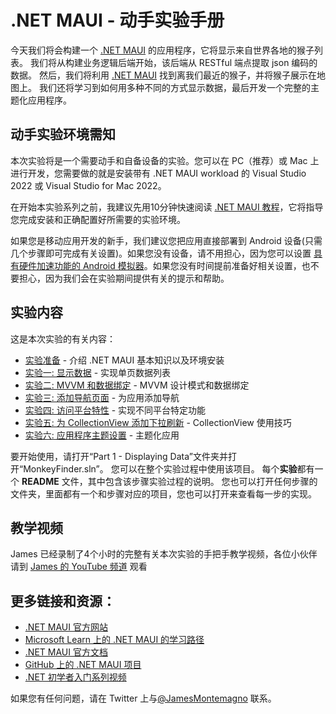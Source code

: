 # .NET MAUI - 动手实验手册

今天我们将会构建一个 [.NET MAUI](https://docs.microsoft.com/dotnet/maui?WT.mc_id=friends-mauiworkshop-jamont) 的应用程序，它将显示来自世界各地的猴子列表。 我们将从构建业务逻辑后端开始，该后端从 RESTful 端点提取 json 编码的数据。 然后，我们将利用 [.NET MAUI](https://docs.microsoft.com/xamarin/essentials/index?WT.mc_id=friends-mauiworkshop-jamont) 找到离我们最近的猴子，并将猴子展示在地图上。 我们还将学习到如何用多种不同的方式显示数据，最后开发一个完整的主题化应用程序。

## 动手实验环境需知
本次实验将是一个需要动手和自备设备的实验。您可以在 PC（推荐）或 Mac 上进行开发，您需要做的就是安装带有 .NET MAUI workload 的 Visual Studio 2022 或 Visual Studio for Mac 2022。

在开始本实验系列之前，我建议先用10分钟快速阅读 [.NET MAUI 教程](https://docs.microsoft.com/dotnet/maui/get-started/first-app?WT.mc_id=friends-mauiworkshop-jamont)，它将指导您完成安装和正确配置好所需要的实验环境。

如果您是移动应用开发的新手，我们建议您把应用直接部署到 Android 设备(只需几个步骤即可完成有关设置)。如果您没有设备，请不用担心，因为您可以设置 [具有硬件加速功能的 Android 模拟器](https://docs.microsoft.com/xamarin/android/get-started/installation/android-emulator?WT.mc_id=friends-mauiworkshop-jamont)。如果您没有时间提前准备好相关设置，也不要担心，因为我们会在实验期间提供有关的提示和帮助。

## 实验内容

这是本次实验的有关内容：

* [实验准备](Part%200%20-%20Overview/README.md) - 介绍 .NET MAUI 基本知识以及环境安装 
* [实验一: 显示数据](Part%201%20-%20Displaying%20Data/README.md) - 实现单页数据列表
* [实验二: MVVM 和数据绑定](Part%202%20-%20MVVM/README.md) - MVVM 设计模式和数据绑定
* [实验三: 添加导航页面](Part%203%20-%20Navigation/README.md) - 为应用添加导航
* [实验四: 访问平台特性](Part%204%20-%20Platform%20Features/README.md) - 实现不同平台特定功能
* [实验五: 为 CollectionView 添加下拉刷新](Part%205%20-%20CollectionView/README.md) - CollectionView 使用技巧
* [实验六: 应用程序主题设置](Part%206%20-%20AppThemes/README.md) - 主题化应用


要开始使用，请打开“Part 1 - Displaying Data”文件夹并打开“MonkeyFinder.sln”。 您可以在整个实验过程中使用该项目。 每个**实验**都有一个 **README** 文件，其中包含该步骤实验过程的说明。 您也可以打开任何步骤的文件夹，里面都有一个和步骤对应的项目，您也可以打开来查看每一步的实现。

## 教学视频
James 已经录制了4个小时的完整有关本次实验的手把手教学视频，各位小伙伴请到 [James 的 YouTube 频道](https://youtube.com/jamesmontemagno) 观看

## 更多链接和资源：
- [.NET MAUI 官方网站](https://dot.net/maui)
- [Microsoft Learn 上的 .NET MAUI 的学习路径](https://aka.ms/Learn.MAUI)
- [.NET MAUI 官方文档](https://aka.ms/Docs.MAUI)
- [GitHub 上的 .NET MAUI 项目](https://github.com/dotnet/maui)
- [.NET 初学者入门系列视频](https://dot.net/videos)


如果您有任何问题，请在 Twitter 上与[@JamesMontemagno](https://twitter.com/jamesmontemagno) 联系。


